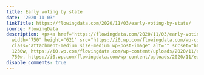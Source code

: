 ```yaml
---
title: Early voting by state
date: '2020-11-03'
linkTitle: https://flowingdata.com/2020/11/03/early-voting-by-state/
source: FlowingData
description: <p><a href="https://flowingdata.com/2020/11/03/early-voting-by-state/"><img
  width="750" height="621" src="https://i0.wp.com/flowingdata.com/wp-content/uploads/2020/11/early-voting-in-each-state.png?fit=750%2C621&amp;ssl=1"
  class="attachment-medium size-medium wp-post-image" alt="" srcset="https://i0.wp.com/flowingdata.com/wp-content/uploads/2020/11/early-voting-in-each-state.png?w=1230&amp;ssl=1
  1230w, https://i0.wp.com/flowingdata.com/wp-content/uploads/2020/11/early-voting-in-each-state.png?resize=750%2C621&amp;ssl=1
  750w, https://i0.wp.com/flowingdata.com/wp-content/uploads/2020/11/early-vo ...
disable_comments: true
---
```

<p><a href="https://flowingdata.com/2020/11/03/early-voting-by-state/"><img width="750" height="621" src="https://i0.wp.com/flowingdata.com/wp-content/uploads/2020/11/early-voting-in-each-state.png?fit=750%2C621&amp;ssl=1" class="attachment-medium size-medium wp-post-image" alt="" srcset="https://i0.wp.com/flowingdata.com/wp-content/uploads/2020/11/early-voting-in-each-state.png?w=1230&amp;ssl=1 1230w, https://i0.wp.com/flowingdata.com/wp-content/uploads/2020/11/early-voting-in-each-state.png?resize=750%2C621&amp;ssl=1 750w, https://i0.wp.com/flowingdata.com/wp-content/uploads/2020/11/early-vo ...